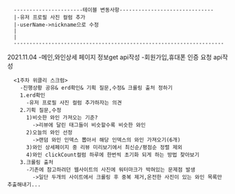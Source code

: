       ----------------------테이블 변동사항------------------------------
      |-유저 프로필 사진 컬럼 추가
      |-userName->nickname으로 수정
      |
      |
      -------------------------------------------------------------------

2021.11.04
      -메인,와인상세 페이지 정보get api작성
      -회원가입,휴대폰 인증 요청 api작성
      
      <1주차 위클리 스크럼>
        -진행상황 공유& erd확인& 기획 질문,수정& 크롤링 출처 정하기
        1.erd확인
          -유저 프로필 사진 컬럼 추가하자는 의견
        2.기획 질문,수정
          1)비슷한 와인 가져오는 기준?
            ->리뷰에 달린 태그들이 비슷할수록 비슷한 와인
          2)오늘의 와인 선정
            ->랜덤 와인 인덱스 뽑아서 해당 인덱스의 와인 가져오기(6개)
          3)와인 상세페이지 중 리뷰 미리보기에서 최신순/평점순 정렬 제외
          4)와인 clickCount컬럼 하루에 한번씩 초기화 되게 하는 방법 찾아보기
        3.크롤링 출처
          -기존에 참고하려던 웹사이트의 사진에 워터마크가 박혀있는 문제점 발생
            ->일단 두개의 사이트에서 크롤링 후 중복 제거,온전한 사진이 있는 와인 목록만 추출해내기...

